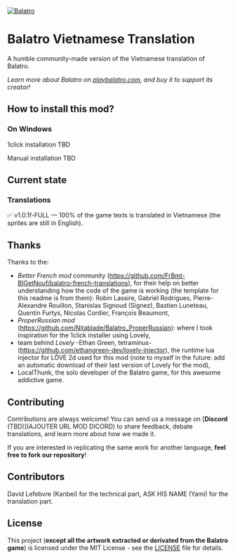 [![Balatro](https://www.playbalatro.com/assets/logo2-C9SU2BrI.png)](https://www.playbalatro.com/)

# Balatro Vietnamese Translation

A humble community-made version of the Vietnamese translation of Balatro.

*Learn more about Balatro on [playbalatro.com](https://www.playbalatro.com/), and buy it to support its creator!*

## How to install this mod?

### On Windows

1click installation
TBD

Manual installation
TBD

## Current state

### Translations

✅ v1.0.1f-FULL — 100% of the game texts is translated in Vietnamese (the sprites are still in English).

## Thanks
Thanks to the:
- *Better French mod* community (https://github.com/FrBmt-BIGetNouf/balatro-french-translations), for their help on better understanding how the code of the game is working (the template for this readme is from them): Robin Lassire, Gabriel Rodrigues, Pierre-Alexandre Rouillon, Stanislas Signoud (Signez), Bastien Luneteau, Quentin Furtys, Nicolas Cordier, François Beaumont,
- *ProperRussian mod* (https://github.com/Nitablade/Balatro_ProperRussian): where I took inspiration for the 1click installer using Lovely,
- team behind *Lovely* -Ethan Green, tetraminus- (https://github.com/ethangreen-dev/lovely-injector), the runtime lua injector for LÖVE 2d used for this mod (note to myself in the future: add an automatic download of their last version of Lovely for the mod),
- LocalThunk, the solo developer of the Balatro game, for this awesome addictive game.

## Contributing

Contributions are always welcome! You can send us a message on [**Discord** (TBD)](AJOUTER URL MOD DICORD) to share feedback, debate translations, and learn more about how we made it.

If you are interested in replicating the same work for another language, **feel free to fork our repository**!

## Contributors

David Lefebvre (Kanbei) for the technical part, ASK HIS NAME (Yami) for the translation part.

## License

This project (**except all the artwork extracted or derivated from the Balatro game**) is licensed under the MIT License - see the [LICENSE](LICENSE) file for details.
